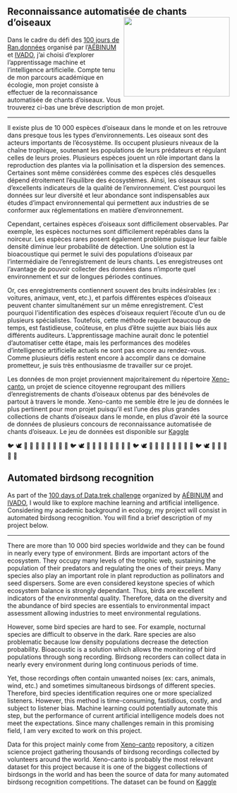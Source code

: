 ## Reconnaissance automatisée de chants d’oiseaux <img align = "right" src="https://cdn.dribbble.com/users/3818458/screenshots/12475968/media/9f5d0f10a6f4dbbb2d19b5b3a9819fe8.png" width="240" height="180">


Dans le cadre du défi des [100 jours de Ran.données](http://test.ivado.ca/evenements/100-jours-de-ran-donnees-2/) organisé par l’[AÉBINUM](http://www.aebinum.umontreal.ca/) et [IVADO](https://ivado.ca/), j’ai choisi d’explorer l’apprentissage machine et l’intelligence artificielle. Compte tenu de mon parcours académique en écologie, mon projet consiste à effectuer de la reconnaissance automatisée de chants d’oiseaux. Vous trouverez ci-bas une brève description de mon projet.
*********************************************************************************************************************************************************************************
Il existe plus de 10 000 espèces d’oiseaux dans le monde et on les retrouve dans presque tous les types d’environnements. Les oiseaux sont des acteurs importants de l’écosystème. Ils occupent plusieurs niveaux de la chaîne trophique, soutenant les populations de leurs prédateurs et régulant celles de leurs proies. Plusieurs espèces jouent un rôle important dans la reproduction des plantes via la pollinisation et la dispersion des semences.  Certaines sont même considérées comme des espèces clés desquelles dépend étroitement l’équilibre des écosystèmes. Ainsi, les oiseaux sont d’excellents indicateurs de la qualité de l’environnement. C’est pourquoi les données sur leur diversité et leur abondance sont indispensables aux études d’impact environnemental qui permettent aux industries de se conformer aux réglementations en matière d’environnement.

Cependant, certaines espèces d’oiseaux sont difficilement observables. Par exemple, les espèces nocturnes sont difficilement repérables dans la noirceur. Les espèces rares posent également problème puisque leur faible densité diminue leur probabilité de détection. Une solution est la bioacoustique qui permet le suivi des populations d’oiseaux par l’intermédiaire de l’enregistrement de leurs chants. Les enregistreuses ont l’avantage de pouvoir collecter des données dans n’importe quel environnement et sur de longues périodes continues.

Or, ces enregistrements contiennent souvent des bruits indésirables (ex : voitures, animaux, vent, etc.), et parfois différentes espèces d’oiseaux peuvent chanter simultanément sur un même enregistrement. C’est pourquoi l’identification des espèces d’oiseaux requiert l’écoute d’un ou de plusieurs spécialistes. Toutefois, cette méthode requiert beaucoup de temps, est fastidieuse, coûteuse, en plus d’être sujette aux biais liés aux différents auditeurs. L’apprentissage machine aurait donc le potentiel d’automatiser cette étape, mais les performances des modèles d’intelligence artificielle actuels ne sont pas encore au rendez-vous. Comme plusieurs défis restent encore à accomplir dans ce domaine prometteur, je suis très enthousiasme de travailler sur ce projet.

Les données de mon projet proviennent majoritairement du répertoire [Xeno-canto](https://www.xeno-canto.org/), un projet de science citoyenne regroupant des milliers d’enregistrements de chants d’oiseaux obtenus par des bénévoles de partout à travers le monde. Xeno-canto me semble être le jeu de données le plus pertinent pour mon projet puisqu’il est l’une des plus grandes collections de chants d’oiseaux dans le monde, en plus d’avoir été la source de données de plusieurs concours de reconnaissance automatisée de chants d’oiseaux. Le jeu de données est disponible sur [Kaggle](https://www.kaggle.com/rohanrao/xeno-canto-bird-recordings-extended-a-m)


:bird: :dove: :duck: :owl: :peacock: :penguin: :eagle: :swan: :flamingo: :parrot: :bird: :dove: :duck: :owl: :peacock: :penguin: :eagle: :swan: :flamingo: :parrot: :bird: :dove: :duck: :owl: :peacock: :penguin: :eagle: :swan: :flamingo: :parrot: :bird: :dove: :duck: :owl: :peacock: :penguin: :eagle:


## Automated birdsong recognition

As part of the [100 days of Data.trek challenge](https://ivado.ca/en/events/the-100-days-of-data-trek-challenge/) organized by [AÉBINUM](http://www.aebinum.umontreal.ca/index_EN.html) and [IVADO](https://ivado.ca/en/), I would like to explore machine learning and artificial intelligence. Considering my academic background in ecology, my project will consist in automated birdsong recognition. You will find a brief description of my project below.
*********************************************************************************************************************************************************************************
There are more than 10 000 bird species worldwide and they can be found in nearly every type of environment. Birds are important actors of the ecosystem. They occupy many levels of the trophic web, sustaining the population of their predators and regulating the ones of their preys. Many species also play an important role in plant reproduction as pollinators and seed dispersers. Some are even considered keystone species of which ecosystem balance is strongly dependant. Thus, birds are excellent indicators of the environmental quality. Therefore, data on the diversity and the abundance of bird species are essentials to environmental impact assessment allowing industries to meet environmental regulations.

However, some bird species are hard to see. For example, nocturnal species are difficult to observe in the dark. Rare species are also problematic because low density populations decrease the detection probability. Bioacoustic is a solution which allows the monitoring of bird populations through song recording. Birdsong recorders can collect data in nearly every environment during long continuous periods of time.

Yet, those recordings often contain unwanted noises (ex: cars, animals, wind, etc.) and sometimes simultaneous birdsongs of different species. Therefore, bird species identification requires one or more specialized listeners. However, this method is time-consuming, fastidious, costly, and subject to listener bias. Machine learning could potentially automate this step, but the performance of current artificial intelligence models does not meet the expectations. Since many challenges remain in this promising field, I am very excited to work on this project.

Data for this project mainly come from [Xeno-canto](https://www.xeno-canto.org/) repository, a citizen science project gathering thousands of birdsong recordings collected by volunteers around the world. Xeno-canto is probably the most relevant dataset for this project because it is one of the biggest collections of birdsongs in the world and has been the source of data for many automated birdsong recognition competitions. The dataset can be found on [Kaggle](https://www.kaggle.com/rohanrao/xeno-canto-bird-recordings-extended-a-m)

